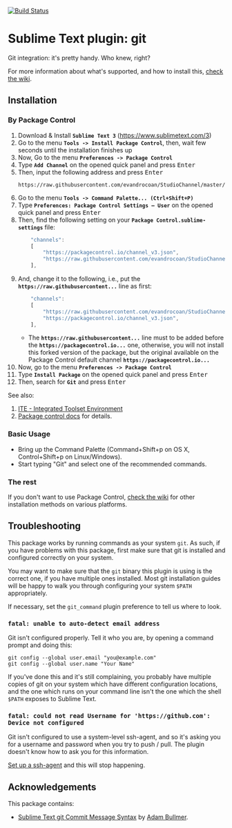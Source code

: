 [![Build Status](https://travis-ci.org/kemayo/sublime-text-git.svg?branch=master)](https://travis-ci.org/kemayo/sublime-text-git)
# Sublime Text plugin: git

Git integration: it's pretty handy. Who knew, right?

For more information about what's supported, and how to install this, [check the wiki](https://github.com/kemayo/sublime-text-git/wiki).


## Installation

### By Package Control

1. Download & Install **`Sublime Text 3`** (https://www.sublimetext.com/3)
1. Go to the menu **`Tools -> Install Package Control`**, then,
   wait few seconds until the installation finishes up
1. Now,
   Go to the menu **`Preferences -> Package Control`**
1. Type **`Add Channel`** on the opened quick panel and press <kbd>Enter</kbd>
1. Then,
   input the following address and press <kbd>Enter</kbd>
   ```
   https://raw.githubusercontent.com/evandrocoan/StudioChannel/master/channel.json
   ```
1. Go to the menu **`Tools -> Command Palette...
   (Ctrl+Shift+P)`**
1. Type **`Preferences:
   Package Control Settings – User`** on the opened quick panel and press <kbd>Enter</kbd>
1. Then,
   find the following setting on your **`Package Control.sublime-settings`** file:
   ```js
       "channels":
       [
           "https://packagecontrol.io/channel_v3.json",
           "https://raw.githubusercontent.com/evandrocoan/StudioChannel/master/channel.json",
       ],
   ```
1. And,
   change it to the following, i.e.,
   put the **`https://raw.githubusercontent...`** line as first:
   ```js
       "channels":
       [
           "https://raw.githubusercontent.com/evandrocoan/StudioChannel/master/channel.json",
           "https://packagecontrol.io/channel_v3.json",
       ],
   ```
   * The **`https://raw.githubusercontent...`** line must to be added before the **`https://packagecontrol.io...`** one, otherwise,
     you will not install this forked version of the package,
     but the original available on the Package Control default channel **`https://packagecontrol.io...`**
1. Now,
   go to the menu **`Preferences -> Package Control`**
1. Type **`Install Package`** on the opened quick panel and press <kbd>Enter</kbd>
1. Then,
search for **`Git`** and press <kbd>Enter</kbd>

See also:
1. [ITE - Integrated Toolset Environment](https://github.com/evandrocoan/ITE)
1. [Package control docs](https://packagecontrol.io/docs/usage) for details.


### Basic Usage

 * Bring up the Command Palette (Command+Shift+p on OS X, Control+Shift+p on Linux/Windows).
 * Start typing "Git" and select one of the recommended commands.

### The rest

If you don't want to use Package Control, [check the wiki](https://github.com/kemayo/sublime-text-git/wiki) for other installation methods on various platforms.

## Troubleshooting

This package works by running commands as your system `git`. As such, if you have problems with this package, first make sure that git is installed and configured correctly on your system.

You may want to make sure that the `git` binary this plugin is using is the correct one, if you have multiple ones installed. Most git installation guides will be happy to walk you through configuring your system `$PATH` appropriately.

If necessary, set the `git_command` plugin preference to tell us where to look.

### `fatal: unable to auto-detect email address`

Git isn't configured properly. Tell it who you are, by opening a command prompt and doing this:

    git config --global user.email "you@example.com"
    git config --global user.name "Your Name"

If you've done this and it's still complaining, you probably have multiple copies of git on your system which have different configuration locations, and the one which runs on your command line isn't the one which the shell `$PATH` exposes to Sublime Text.

### `fatal: could not read Username for 'https://github.com': Device not configured`

Git isn't configured to use a system-level ssh-agent, and so it's asking you for a username and password when you try to push / pull. The plugin doesn't know how to ask you for this information.

[Set up a ssh-agent](https://help.github.com/articles/generating-a-new-ssh-key-and-adding-it-to-the-ssh-agent/#adding-your-ssh-key-to-the-ssh-agent) and this will stop happening.

## Acknowledgements

This package contains:

* [Sublime Text git Commit Message Syntax](https://github.com/adambullmer/sublime_git_commit_syntax) by [Adam Bullmer](https://github.com/adambullmer).
